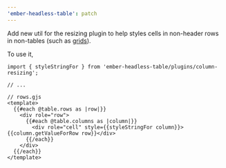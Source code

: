 ```yaml
---
'ember-headless-table': patch
---
```


Add new util for the resizing plugin to help styles cells in non-header rows in non-tables (such as [grids][grid]).

[grid]: https://www.w3.org/WAI/ARIA/apg/example-index/grid/LayoutGrids#htmlsourcecode

To use it,

```gjs
import { styleStringFor } from 'ember-headless-table/plugins/column-resizing';

// ...

// rows.gjs
<template>
  {{#each @table.rows as |row|}}
    <div role="row">
      {{#each @table.columns as |column|}}
        <div role="cell" style={{styleStringFor column}}>{{column.getValueForRow row}}</div>
      {{/each}}
    </div>
  {{/each}}
</template>
```
